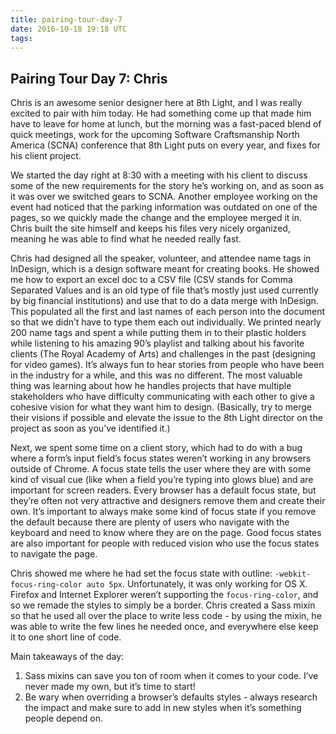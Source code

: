 ```yaml
---
title: pairing-tour-day-7
date: 2016-10-18 19:18 UTC
tags:
---
```


<section class="article-container">

<h1>Pairing Tour Day 7: Chris</h1>

<p>Chris is an awesome senior designer here at 8th Light, and I was really excited to pair with him today. He had something come up that made him have to leave for home at lunch, but the morning was a fast-paced blend of quick meetings, work for the upcoming Software Craftsmanship North America (SCNA) conference that 8th Light puts on every year, and fixes for his client project.</p>

<p>We started the day right at 8:30 with a meeting with his client to discuss some of the new requirements for the story he’s working on, and as soon as it was over we switched gears to SCNA. Another employee working on the event had noticed that the parking information was outdated on one of the pages, so we quickly made the change and the employee merged it in. Chris built the site himself and  keeps his files very nicely organized, meaning he was able to find what he needed really fast.</p>

<p>Chris had designed all the speaker, volunteer, and attendee name tags in InDesign, which is a design software meant for creating books. He showed me how to export an excel doc to a CSV file (CSV stands for Comma Separated Values and is an old type of file that’s mostly just used currently by big financial institutions) and use that to do a data merge with InDesign. This populated all the first and last names of each person into the document so that we didn’t have to type them each out individually. We printed nearly 200 name tags and spent a while putting them in to their plastic holders while listening to his amazing 90’s playlist and talking about his favorite clients (The Royal Academy of Arts) and challenges in the past (designing for video games). It’s always fun to hear stories from people who have been in the industry for a while, and this was no different. The most valuable thing was learning about how he handles projects that have multiple stakeholders who have difficulty communicating with each other to give a cohesive vision for what they want him to design. (Basically, try to merge their visions if possible and elevate the issue to the 8th Light director on the project as soon as you’ve identified it.)</p>

<p>Next, we spent some time on a client story, which had to do with a bug where a form’s input field’s focus states weren’t working in any browsers outside of Chrome. A focus state tells the user where they are with some kind of visual cue (like when a field you’re typing into glows blue) and are important for screen readers. Every browser has a default focus state, but they’re often not very attractive and designers remove them and create their own. It’s important to always make some kind of focus state if you remove the default because there are plenty of users who navigate with the keyboard and need to know where they are on the page. Good focus states are also important for people with reduced vision who use the focus states to navigate the page.</p>

<p>Chris showed me where he had set the focus state with outline: <code>-webkit-focus-ring-color auto 5px</code>. Unfortunately, it was only working for OS X. Firefox and Internet Explorer weren’t supporting the <code>focus-ring-color</code>, and so we remade the styles to simply be a border. Chris created a Sass mixin so that he used all over the place to write less code - by using the mixin, he was able to write the few lines he needed once, and everywhere else keep it to one short line of code.</p>

<p>Main takeaways of the day:</p>
<ol>
	<li>Sass mixins can save you ton of room when it comes to your code. I’ve never made my own, but it’s time to start!</li>
	<li>Be wary when overriding a browser’s defaults styles - always research the impact and make sure to add in new styles when it’s something people depend on.</li>
</ol>

</section>
